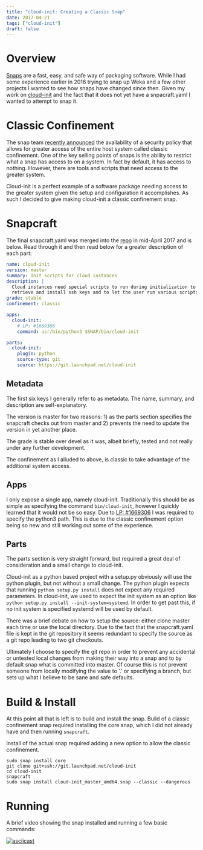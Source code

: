 ```yaml
---
title: "cloud-init: Creating a Classic Snap"
date: 2017-04-21
tags: ["cloud-init"]
draft: false
---
```


# Overview

[Snaps](https://www.ubuntu.com/desktop/snappy) are a fast, easy, and safe way of packaging software. While I had some experience earlier in 2016 trying to snap up Weka and a few other projects I wanted to see how snaps have changed since then. Given my work on [cloud-init](https://cloud-init.io/) and the fact that it does not yet have a snpacraft.yaml I wanted to attempt to snap it.

# Classic Confinement

The snap team [recently announced](https://insights.ubuntu.com/2017/01/09/how-to-snap-introducing-classic-confinement/) the availability of a security policy that allows for greater access of the entire host system called classic confinement. One of the key selling points of snaps is the ability to restrict what a snap has access to on a system. In fact by default, it has access to nothing. However, there are tools and scripts that need access to the greater system.

Cloud-init is a perfect example of a software package needing access to the greater system given the setup and configuration it accomplishes. As such I decided to give making cloud-init a classic confinement snap.

# Snapcraft

The final snapcraft.yaml was merged into the [repo](https://github.com/cloud-init/cloud-init/blob/master/snapcraft.yaml) in mid-April 2017 and is below. Read through it and then read below for a greater description of each part:

```yaml
name: cloud-init
version: master
summary: Init scripts for cloud instances
description: |
  Cloud instances need special scripts to run during initialization to
  retrieve and install ssh keys and to let the user run various scripts.
grade: stable
confinement: classic

apps:
  cloud-init:
    # LP: #1669306
    command: usr/bin/python3 $SNAP/bin/cloud-init

parts:
  cloud-init:
    plugin: python
    source-type: git
    source: https://git.launchpad.net/cloud-init
```

## Metadata

The first six keys I generally refer to as metadata. The name, summary, and description are self-explanatory.

The version is master for two reasons: 1) as the parts section specifies the snapcraft checks out from master and 2) prevents the need to update the version in yet another place.

The grade is stable over devel as it was, albeit briefly, tested and not really under any further development.

The confinement as I alluded to above, is classic to take advantage of the additional system access.

## Apps

I only expose a single app, namely cloud-init. Traditionally this should be as simple as specifying the command `bin/cloud-init`, however I quickly learned that it would not be so easy. Due to [LP: #1669306](https://bugs.launchpad.net/snapcraft/+bug/1669306) I was required to specify the python3 path. This is due to the classic confinement option being so new and still working out some of the experience.

## Parts

The parts section is very straight forward, but required a great deal of consideration and a small change to cloud-init.

Cloud-init as a python based project with a setup.py obviously will use the python plugin, but not without a small change. The python plugin expects that running `python setup.py install` does not expect any required parameters. In cloud-init, we used to expect the init system as an option like `python setup.py install --init-system=systemd`. In order to get past this, if no init system is specified systemd will be used by default.

There was a brief debate on how to setup the source: either clone master each time or use the local directory. Due to the fact that the snapcraft.yaml file is kept in the git repository it seems redundant to specify the source as a git repo leading to two git checkouts.

Ultimately I choose to specify the git repo in order to prevent any accidental or untested local changes from making their way into a snap and to by default snap what is committed into master. Of course this is not prevent someone from locally modifying the value to '.' or specifying a branch, but sets up what I believe to be sane and safe defaults.

# Build & Install

At this point all that is left is to build and install the snap. Build of a classic confinement snap required installing the core snap, which I did not already have and then running `snapcraft`.

Install of the actual snap required adding a new option to allow the classic confinement.

```shell
sudo snap install core
git clone git+ssh://git.launchpad.net/cloud-init
cd cloud-init
snapcraft
sudo snap install cloud-init_master_amd64.snap --classic --dangerous
```

# Running

A brief video showing the snap installed and running a few basic commands:

[![asciicast](https://asciinema.org/a/6fj3j5n369m4b4u9ywy1mxx92.png)](https://asciinema.org/a/6fj3j5n369m4b4u9ywy1mxx92)
